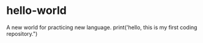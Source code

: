 # hello-world
A new world for practicing new language.
print('hello, this is my first coding repository.")
